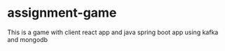# assignment-game
  This is a game with client react app and java spring boot app using kafka and mongodb
